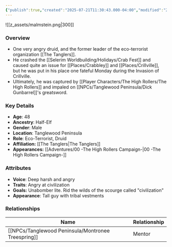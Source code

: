 ```yaml
---
{"publish":true,"created":"2025-07-21T11:30:43.000-04:00","modified":"2025-10-03T09:52:48.926-04:00","published":"2025-10-03T09:52:48.926-04:00","cssclasses":"","Age":"48","Ancestry":["Half-Elf"],"Gender":"Male","Location":["Tanglewood Peninsula"],"Role":["Eco-Terrorist, Druid"],"Affiliation":["[[The Tanglers]]"],"Appearances":["[[00 -The High Rollers Campaign-]]"]}
---
```



![[z_assets/malmstein.png|300]]

### Overview
- One very angry druid, and the former leader of the eco-terrorist organization [[The Tanglers]]. 
- He crashed the [[Selerim Worldbuilding/Holidays/Crab Fest]] and caused quite an issue for [[Places/Crabbley]] and [[Places/Crillville]], but he was put in his place one fateful Monday during the Invasion of Crillville.
- Ultimately, he was captured by [[Player Characters/The High Rollers/The High Rollers]] and impaled on [[NPCs/Tanglewood Peninsula/Dick Gunbarrel]]'s greatsword.

### Key Details
- **Age**: 48
- **Ancestry**: Half-Elf
- **Gender**: Male
- **Location**: Tanglewood Peninsula
- **Role**: Eco-Terrorist, Druid
- **Affiliation:** [[The Tanglers\|The Tanglers]]
- **Appearances:** [[Adventures/00 -The High Rollers Campaign-\|00 -The High Rollers Campaign-]]

### Attributes
- **Voice**: Deep harsh and angry
- **Traits**: Angry at civilization
- **Goals:** Unabomber lite. Rid the wilds of the scourge called "civilization"
- **Appearance**: Tall guy with tribal vestments

### Relationships

| Name                     | Relationship |
| ------------------------ | ------------ |
| [[NPCs/Tanglewood Peninsula/Montronee Treespring]] | Mentor       |
